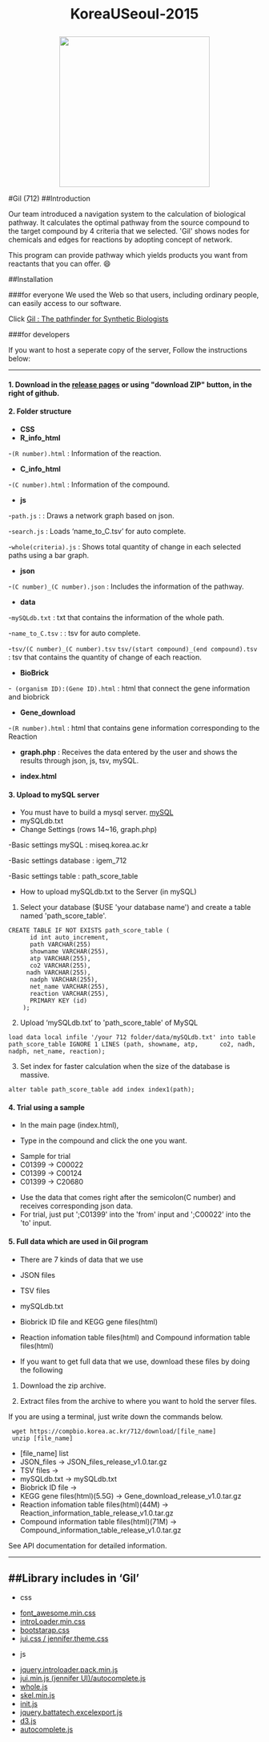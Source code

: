 # <p align="center">KoreaUSeoul-2015</p>
<p align="center"><img width=300px height=300px src="http://compbio.korea.ac.kr/712/images/kuigem_bottom.png"></p>


#Gil (712)
##Introduction

Our team introduced a navigation system to the calculation of biological pathway. It calculates the optimal pathway from the source compound to the target compound by 4 criteria that we selected. 'Gil' shows nodes for chemicals and edges for reactions by adopting concept of network. 

This program can provide pathway which yields products you want from reactants that you can offer. :smile:

##Installation

###for everyone
We used the Web so that users, including ordinary people, can easily access to our software.

Click [Gil : The pathfinder for Synthetic Biologists](http://compbio.korea.ac.kr/712)

###for developers 

If you want to host a seperate copy of the server, Follow the instructions below:


---
#### 1. Download in the [release pages](https://github.com/igemsoftware/KoreaUSeoul-2015/releases) or using "download ZIP" button, in the right of github.

#### 2. Folder structure
+ __CSS__ 
+ __R_info_html__

 -`(R number).html` : Information of the reaction.
+ __C_info_html__
 
 -`(C number).html` : Information of the compound.
+ __js__
 
 -`path.js` : : Draws a network graph based on json.

 -`search.js` : Loads ‘name_to_C.tsv’ for auto complete.
 
 -`whole(criteria).js` : Shows total quantity of change in each selected paths using a bar graph.
+ __json__

 -`(C number)_(C number).json` : Includes the information of the pathway.
+ __data__

 -`mySQLdb.txt` : txt that contains the information of the whole path. 

 -`name_to_C.tsv` : : tsv for auto complete. 

 -`tsv/(C number)_(C number).tsv` `tsv/(start compound)_(end compound).tsv` : tsv that contains the quantity of change of each reaction.
+ __BioBrick__

 -` (organism ID):(Gene ID).html` : html that connect the gene information and biobrick

+ __Gene_download__

 -`(R number).html` : html that contains gene information corresponding to the Reaction

+ __graph.php__ : Receives the data entered by the user and shows the results through json, js, tsv, mySQL. 

+ __index.html__


#### 3. Upload to mySQL server 
+ You must have to build a mysql server. [mySQL](https://www.mysql.com/)
+ mySQLdb.txt
+ Change Settings (rows 14~16, graph.php)

 -Basic settings mySQL : miseq.korea.ac.kr 

 -Basic settings database : igem_712

 -Basic settings table : path_score_table


+ 	How to upload mySQLdb.txt to the Server (in mySQL)

 1) Select your database ($USE 'your database name') and create a table named 'path_score_table'.
```
CREATE TABLE IF NOT EXISTS path_score_table (
      id int auto_increment,
      path VARCHAR(255)
      showname VARCHAR(255),
      atp VARCHAR(255),
      co2 VARCHAR(255),
     nadh VARCHAR(255),
      nadph VARCHAR(255),
      net_name VARCHAR(255),
      reaction VARCHAR(255),
      PRIMARY KEY (id)
    );
```

  2) Upload ‘mySQLdb.txt’ to 'path_score_table' of MySQL
```
load data local infile '/your 712 folder/data/mySQLdb.txt' into table path_score_table IGNORE 1 LINES (path, showname, atp,      co2, nadh, nadph, net_name, reaction);
```

  3) Set index for faster calculation when the size of the database is massive.
```
alter table path_score_table add index index1(path);
```

#### 4. Trial using a sample
+ In the main page (index.html),

+ Type in the compound and click the one you want.
 - Sample for trial
 - C01399 -> C00022
 - C01399 -> C00124
 - C01399 -> C20680

+ Use the data that comes right after the semicolon(C number) and receives corresponding json data.
+ For trial, just put ';C01399' into the 'from' input and  ';C00022' into the 'to' input.

#### 5. Full data which are used in Gil program

+ There are 7 kinds of data that we use 

 - JSON files

 - TSV files

 - mySQLdb.txt

 - Biobrick ID file and KEGG gene files(html)

 - Reaction infomation table files(html) and Compound information table files(html)
 
+ If you want to get full data that we use, download these files by doing the following 
 
 1) Download the zip archive.
 
 2) Extract files from the archive to where you want to hold the server files.

  If you are using a terminal, just write down the commands below.
 ```
  wget https://compbio.korea.ac.kr/712/download/[file_name]
  unzip [file_name]
 ```
  - [file_name] list
  - JSON_files -> JSON_files_release_v1.0.tar.gz
  - TSV files ->
  - mySQLdb.txt -> mySQLdb.txt
  - Biobrick ID file ->
  - KEGG gene files(html)(5.5G) -> Gene_download_release_v1.0.tar.gz 
  - Reaction infomation table files(html)(44M) -> Reaction_information_table_release_v1.0.tar.gz
  - Compound information table files(html)(71M) -> Compound_information_table_release_v1.0.tar.gz
 





See API documentation for detailed information.


---
##Library includes in ‘Gil’
---
+ css
 - [font_awesome.min.css](https://fortawesome.github.io/Font-Awesome/get-started/)
 - [introLoader.min.css](http://factory.brainleaf.eu/jqueryIntroLoader/)
 - [bootstarap.css](http://getbootstrap.com/css/)
 - [ jui.css / jennifer.theme.css](https://github.com/seogi1004/jui)
+ js 
 - [jquery.introloader.pack.min.js](http://factory.brainleaf.eu/jqueryIntroLoader/)
 - [jui.min.js (jennifer UI)/autocomplete.js](https://github.com/seogi1004/jui)
 - [whole.js](https://github.com/PMSI-AlignAlytics/dimple/wiki)
 - [skel.min.js](https://github.com/n33/skel)
 - [init.js](http://templated.co/)
 - [jquery.battatech.excelexport.js](https://github.com/battatech/battatech_excelexport)
 - [d3.js](http://d3js.org/)
 - [autocomplete.js](http://www.brightpointinc.com/clients/brightpointinc.com/library/autocomplete/)



